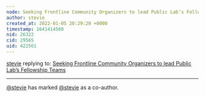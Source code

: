 ```yaml
---
node: Seeking Frontline Community Organizers to lead Public Lab’s Fellowship Teams
author: stevie
created_at: 2022-01-05 20:29:20 +0000
timestamp: 1641414560
nid: 26322
cid: 29565
uid: 422561
---
```




[stevie](../profile/stevie) replying to: [Seeking Frontline Community Organizers to lead Public Lab’s Fellowship Teams](../notes/amocorro/04-23-2021/seeking-community-organizers-to-lead-public-lab-s-fellowship-teams)

----
 [@stevie](/profile/stevie) has marked [@stevie](/profile/stevie) as a co-author. 